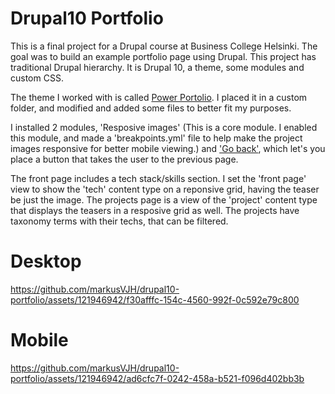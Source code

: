 # Drupal10 Portfolio

This is a final project for a Drupal course at Business College Helsinki. The goal was to build an example portfolio page using Drupal. This project has traditional Drupal hierarchy. It is Drupal 10, a theme, some modules and custom CSS.

The theme I worked with is called [Power Portolio](https://www.drupal.org/project/power_portfolio). I placed it in a custom folder, and modified and added some files to better fit my purposes.

I installed 2 modules, 'Resposive images' (This is a core module. I enabled this module, and made a 'breakpoints.yml' file to help make the project images responsive for better mobile viewing.) and ['Go back'](https://www.drupal.org/project/go_back), which let's you place a button that takes the user to the previous page.

The front page includes a tech stack/skills section. I set the 'front page' view to show the 'tech' content type on a reponsive grid, having the teaser be just the image. The projects page is a view of the 'project' content type that displays the teasers in a resposive grid as well. The projects have taxonomy terms with their techs, that can be filtered.

# Desktop

https://github.com/markusVJH/drupal10-portfolio/assets/121946942/f30afffc-154c-4560-992f-0c592e79c800

# Mobile

https://github.com/markusVJH/drupal10-portfolio/assets/121946942/ad6cfc7f-0242-458a-b521-f096d402bb3b

